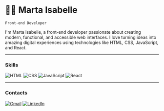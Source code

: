 # 👩‍💻 Marta Isabelle

`Front-end Developer`

I'm Marta Isabelle, a front-end developer passionate about creating modern, functional, and accessible web interfaces. I love turning ideas into amazing digital experiences using technologies like HTML, CSS, JavaScript, and React.

---

### Skills

![HTML](https://img.shields.io/badge/HTML5-orange?logo=html5&logoColor=white&style=for-the-badge)
![CSS](https://img.shields.io/badge/CSS3-blue?logo=css3&logoColor=white&style=for-the-badge)
![JavaScript](https://img.shields.io/badge/JavaScript-yellow?logo=javascript&logoColor=white&style=for-the-badge)
![React](https://img.shields.io/badge/React-blue?logo=react&logoColor=white&style=for-the-badge)

---

### Contacts

[![Gmail](https://img.shields.io/badge/Gmail-red?logo=gmail&logoColor=white&style=for-the-badge)](mailto:martaisatc@gmail.com)
[![LinkedIn](https://img.shields.io/badge/LinkedIn-blue?logo=linkedin&logoColor=white&style=for-the-badge)](https://linkedin.com/in/martaisabelle)

<!--
**martaisabelle/martaisabelle** is a ✨ _special_ ✨ repository because its `README.md` (this file) appears on your GitHub profile.
Here are some ideas to get you started:
-->
